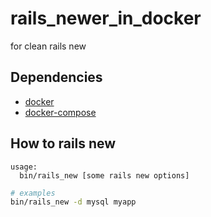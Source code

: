 # rails_newer_in_docker
for clean rails new

## Dependencies

- [docker](https://www.docker.com/)
- [docker-compose](https://docs.docker.com/compose/)

## How to rails new

```
usage:  
  bin/rails_new [some rails new options]
```

```sh
# examples
bin/rails_new -d mysql myapp
```
